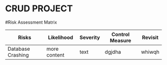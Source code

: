 # CRUD PROJECT
















#Risk Assessment Matrix


| Risks | Likelihood | Severity | Control Measure | Revisit |
| --- | --- | --- | --- | --- |
| Database Crashing | more content | text | dgjdha | whiwqh |
